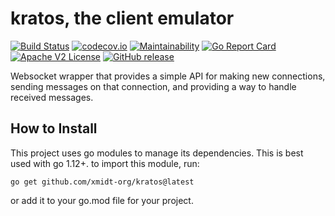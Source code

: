 # kratos, the client emulator

[![Build Status](https://travis-ci.com/xmidt-org/kratos.svg?branch=master)](https://travis-ci.com/xmidt-org/kratos)
[![codecov.io](http://codecov.io/github/xmidt-org/kratos/coverage.svg?branch=master)](http://codecov.io/github/xmidt-org/kratos?branch=master)
[![Maintainability](https://api.codeclimate.com/v1/badges/a99a88d28ad37a79dbf6/maintainability)](https://codeclimate.com/github/codeclimate/codeclimate/maintainability)
[![Go Report Card](https://goreportcard.com/badge/github.com/xmidt-org/kratos)](https://goreportcard.com/report/github.com/xmidt-org/kratos)
[![Apache V2 License](http://img.shields.io/badge/license-Apache%20V2-blue.svg)](https://github.com/xmidt-org/kratos/blob/master/LICENSE)
[![GitHub release](https://img.shields.io/github/release/xmidt-org/svalinn.svg)](CHANGELOG.md)

Websocket wrapper that provides a simple API for making new connections,
sending messages on that connection, and providing a way to handle received
messages.

## How to Install
This project uses go modules to manage its dependencies. This is best used with go 1.12+.  to import this module, run:
```
go get github.com/xmidt-org/kratos@latest
```
or add it to your go.mod file for your project.
